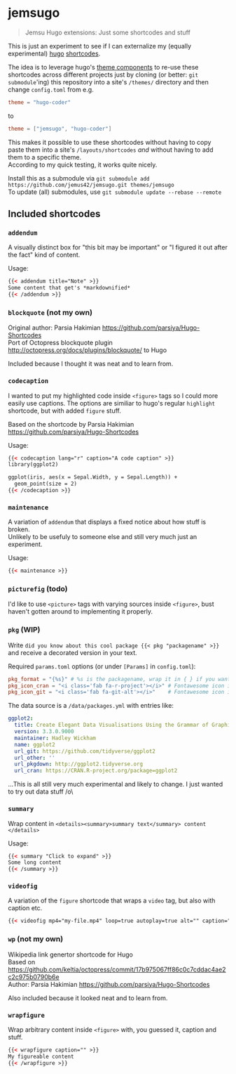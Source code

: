 # jemsugo

> Jemsu Hugo extensions: Just some shortcodes and stuff

This is just an experiment to see if I can externalize my (equally experimental) [hugo] [shortcodes].  

The idea is to leverage hugo's [theme components] to re-use these shortcodes across different projects just by cloning (or better: `git submodule`'ing) this repository into a site's `/themes/` directory and then change `config.toml` from e.g.

```toml
theme = "hugo-coder"
```

to

```toml
theme = ["jemsugo", "hugo-coder"]
```

This makes it possible to use these shortcodes without having to copy paste them into a site's `/layouts/shortcodes` _and_ without having to add them to a specific theme.  
According to my quick testing, it works quite nicely.  

Install this as a submodule via `git submodule add https://github.com/jemus42/jemsugo.git themes/jemsugo`  
To update (all) submodules, use `git submodule update --rebase --remote`

## Included shortcodes

### `addendum`

A visually distinct box for "this bit may be important" or "I figured it out after the fact" kind of content.

Usage:

```html
{{< addendum title="Note" >}}
Some content that get's *markdownified*
{{< /addendum >}}
```

### `blockquote` (not my own)

Original author: Parsia Hakimian https://github.com/parsiya/Hugo-Shortcodes  
Port of Octopress blockquote plugin http://octopress.org/docs/plugins/blockquote/ to Hugo

Included because I thought it was neat and to learn from.

### `codecaption`

I wanted to put my highlighted code inside `<figure>` tags so I could more easily use captions. The options are similiar to hugo's regular `highlight` shortcode, but with added `figure` stuff.

Based on the shortcode by Parsia Hakimian https://github.com/parsiya/Hugo-Shortcodes

Usage:

```html
{{< codecaption lang="r" caption="A code caption" >}}
library(ggplot2)

ggplot(iris, aes(x = Sepal.Width, y = Sepal.Length)) +
  geom_point(size = 2)
{{< /codecaption >}}
```

### `maintenance`

A variation of `addendum` that displays a fixed notice about how stuff is broken.  
Unlikely to be usefuly to someone else and still very much just an experiment.

Usage:

```html
{{< maintenance >}}
```


### `picturefig` (todo)

I'd like to use `<picture>` tags with varying sources inside `<figure>`, bust haven't gotten around to implementing it properly.

### `pkg` (WIP)

Write `did you know about this cool package {{< pkg "packagename" >}}` and receive a decorated version in your text.

Required `params.toml` options (or under `[Params]` in `config.toml`):

```toml
pkg_format = "{%s}" # %s is the packagename, wrap it in { } if you want
pkg_icon_cran = "<i class='fab fa-r-project'></i>" # Fontawesome icon if it has a CRAN url
pkg_icon_git = "<i class='fab fa-git-alt'></i>"    # Fontawesome icon if no CRAN url
```

The data source is a `/data/packages.yml` with entries like:

```yaml
ggplot2:
  title: Create Elegant Data Visualisations Using the Grammar of Graphics
  version: 3.3.0.9000
  maintainer: Hadley Wickham
  name: ggplot2
  url_git: https://github.com/tidyverse/ggplot2
  url_other: ''
  url_pkgdown: http://ggplot2.tidyverse.org
  url_cran: https://CRAN.R-project.org/package=ggplot2
```

…This is all still very much experimental and likely to change. I just wanted to try out data stuff /o\

### `summary`

Wrap content in `<details><summary>summary text</summary> content </details>`

Usage:

```html
{{< summary "Click to expand" >}}
Some long content
{{< /summary >}}
```

### `videofig`

A variation of the `figure` shortcode that wraps a `video` tag, but also with caption etc.

```html
{{< videofig mp4="my-file.mp4" loop=true autoplay=true alt="" caption="" >}}
```

### `wp` (not my own)

Wikipedia link genertor shortcode for Hugo  
Based on https://github.com/keltia/octopress/commit/17b975067ff86c0c7cddac4ae2c2c975b0790b6e  
Author: Parsia Hakimian https://github.com/parsiya/Hugo-Shortcodes

Also included because it looked neat and to learn from.

### `wrapfigure`

Wrap arbitrary content inside `<figure>` with, you guessed it, caption and stuff.

```html
{{< wrapfigure caption="" >}}
My figureable content
{{< /wrapfigure >}}
```

<!-- Links -->
[hugo]: https://gohugo.io/
[shortcodes]: https://gohugo.io/templates/shortcode-templates
[theme components]: https://gohugo.io/hugo-modules/theme-components
